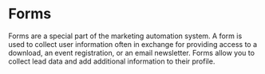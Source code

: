 # Forms

Forms are a special part of the marketing automation system. A form is used to collect user information often in exchange for providing access to a download, an event registration, or an email newsletter. Forms allow you to collect lead data and add additional information to their profile.

